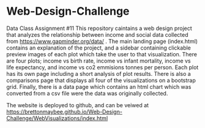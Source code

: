 # Web-Design-Challenge
Data Class Assignment #11
This repository caintains a web design project that analyzes the relationship between income and social data collected from https://www.gapminder.org/data/ . The main landing page (index.html) contains an explanation of the project, and a sidebar containing clickable preview images of each plot which take the user to that visualization. There are four plots; income vs birth rate, income vs infant mortality, income vs life expectancy, and income vs co2 emmisions tonnes per person. Each plot has its own page including a short analysis of plot results. There is also a comparisons page that displays all four of the visualizations on a bootstrap grid. Finally, there is a data page which contains an html chart which was converted from a csv file were the data was originally collected. 

The website is deployed to github, and can be veiwed at https://brettonmaybee.github.io/Web-Design-Challenge/WebVisualizations/index.html